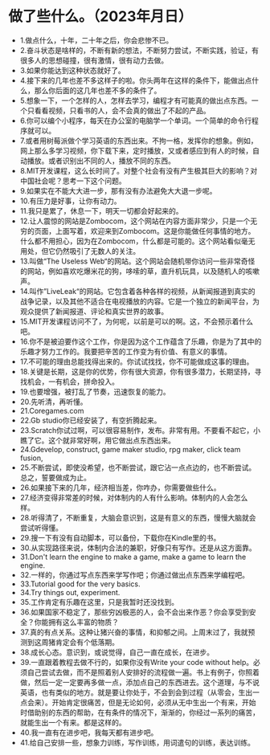 # 做了些什么。（2023年月日） 

- 1.做点什么，十年，二十年之后，你会悲惨不已。
- 2.奋斗状态是啥样的，不断有新的想法，不断努力尝试，不断实践，验证，有很多人的思想碰撞，很有激情，很有动力去做。
- 3.如果你能达到这种状态就好了。
- 4.接下来的几年也差不多这样子的啦。你头两年在这样的条件下，能做出点什么，那么你后面的这几年也差不多的条件了。
- 5.想象一下，一个怎样的人，怎样去学习，编程才有可能真的做出点东西。一个只看看视频，只看书的人，会不会真的做出了不起的产品。
- 6.你可以编个小程序，每天在办公室的电脑学一个单词。一个简单的命令行程序就可以。
- 7.或者用树莓派做个学习英语的东西出来。不拘一格，发挥你的想象。例如，网上那么多学习视频，你下载下来，定时播放，又或者感应到有人的时候，自动播放。或者识别出不同的人，播放不同的东西。
- 8.MIT开发课程，这么长时间了。对整个社会有没有产生极其巨大的影响？对中国社会呢？思考一下这个问题。
- 9.如果实在不能大大进一步，那有没有办法避免大大退一步呢。
- 10.有压力是好事，让你有动力。
- 11.我只是累了，休息一下，明天一切都会好起来的。
- 12.让人震惊的网站是Zombocom，这个网站在内容方面非常少，只是一个无穷的页面，上面写着，欢迎来到Zombocom。这是你能做任何事情的地方。什么都不用担心，因为在Zombocom，什么都是可能的。这个网站看似毫无用处，但它仍然吸引了无数人的关注。
- 13.叫做“The Useless Web“的网站。这个网站会随机带你访问一些非常奇怪的网站，例如喜欢吃爆米花的狗，哆嗦的草，直升机玩具，以及随机人的咳嗽声。
- 14.叫作”LiveLeak“的网站。它包含着各种各样的视频，从新闻报道到真实的战争记录，以及其他不适合在电视播放的内容。它是一个独立的新闻平台，为观众提供了新闻报道、评论和真实世界的故事。
- 15.MIT开发课程访问不了，为何呢，以前是可以的啊。这，不会预示着什么吧。
- 16.你不是被迫要作这个工作，你是因为这个工作蕴含了乐趣，你是为了其中的乐趣才努力工作的。我要把辛苦的工作变为有价值、有意义的事情。
- 17.不可能的理由总能找得出来的。你试试找找，你不可能做成这事的理由。
- 18.关键是长期，这是你的优势，你有很大资源，你有很多潜力，长期坚持，寻找机会，一有机会，拼命投入。
- 19.也要增强，被打乱了节奏，迅速恢复的能力。
- 20.先听清，再听懂。
- 21.Coregames.com
- 22.Gb studio你已经安装了，有空折腾起来。
- 23.Scratch你试过啊，可以很容易制作，发布。非常有用。不要看不起它，小瞧了它。这个就非常好啊，用它做出点东西出来。
- 24.Gdevelop, construct, game maker studio, rpg maker, click team fusion,
- 25.不断尝试，即使没希望，也不断尝试，跟它沾一点点边的，也不断尝试。总之，誓要做成为止。
- 26.如果接下来的几年，经济相当差，你咋办，你需要做些什么。
- 27.经济变得非常差的时候，对体制内的人有什么影响。体制内的人会怎么样。
- 28.听得清了，不断重复，大脑会意识到，这是有意义的东西，慢慢大脑就会尝试听得懂。
- 29.搜一下有没有自动脚本，可以备份，下载你在Kindle里的书。
- 30.从实现路径来说，体制内合法的兼职，好像只有写作。还是从这方面靠。
- 31.Don't learn the engine to make a game, make a game to learn the engine.
- 32.一样的，你通过写点东西来学写作吧；你通过做出点东西来学编程吧。
- 33.Tutorial good for the very basics.
- 34.Try things out, experiment.
- 35.工作肯定有乐趣在这里，只是我暂时还没找到。
- 36.如果国家不稳定了，那些穷凶极恶的人，会不会出来作恶？你会享受到安全？你能拥有这么丰富的物质？
- 37.真的有点关系。这种让猪兴奋的事情，和抑郁之间。上周末过了，我就预测到这周猪肯定会有个低落期。
- 38.成长心态。意识到，或说觉得，自己一直在成长，在进步。
- 39.一直跟着教程去做不行的，如果你没有Write your code without help。必须自己尝试去做，而不是照着别人安排好的流程做一遍。书上有例子，你照着做，然后一定一定要再多做一点，添加点自己的东西进去。这个道理，与不说英语，也有类似的地方。就是要让你处于，不会到会到过程（从零会，生出一点会来）。开始肯定很痛苦，但是无论如何，必须从无中生出一个有来，开始时借助别的东西的帮助，在有条件的情况下，渐渐的，你经过一系列的痛苦，就能生出一个有来。都是这样的。
- 40.我一直有在进步吧，我每天都有进步吧。
- 41.给自己安排一些，想象力训练，写作训练，用词遣句的训练，表达训练。

